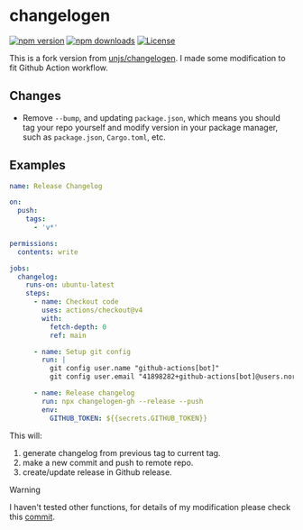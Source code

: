 # changelogen

[![npm version][npm-version-src]][npm-version-href]
[![npm downloads][npm-downloads-src]][npm-downloads-href]
[![License][license-src]][license-href]

This is a fork version from [unjs/changelogen](https://github.com/unjs/changelogen). I made some modification to fit Github Action workflow.

## Changes

- Remove `--bump`, and updating `package.json`, which means you should tag your repo yourself and modify version in your package manager, such as `package.json`, `Cargo.toml`, etc.

## Examples
```yaml
name: Release Changelog

on:
  push:
    tags:
      - 'v*'

permissions:
  contents: write

jobs:
  changelog:
    runs-on: ubuntu-latest
    steps:
      - name: Checkout code
        uses: actions/checkout@v4
        with:
          fetch-depth: 0
          ref: main

      - name: Setup git config
        run: |
          git config user.name "github-actions[bot]"
          git config user.email "41898282+github-actions[bot]@users.noreply.github.com"

      - name: Release changelog
        run: npx changelogen-gh --release --push
        env:
          GITHUB_TOKEN: ${{secrets.GITHUB_TOKEN}}
```
This will:
1. generate changelog from previous tag to current tag.
2. make a new commit and push to remote repo.
3. create/update release in Github release.

> [!WARNING]
> I haven't tested other functions, for details of my modification please check this [commit](https://github.com/uchouT/changelogen/commit/19a4a55e9b3d64eca57791822c74acd8c059d6a1).

[npm-version-src]: https://img.shields.io/npm/v/changelogen-gh?style=flat&colorA=18181B&colorB=F0DB4F
[npm-version-href]: https://npmjs.com/package/changelogen-gh
[npm-downloads-src]: https://img.shields.io/npm/dm/changelogen-gh?style=flat&colorA=18181B&colorB=F0DB4F
[npm-downloads-href]: https://npmjs.com/package/changelogen-gh
[license-src]: https://img.shields.io/github/license/uchouT/changelogen.svg?style=flat&colorA=18181B&colorB=F0DB4F
[license-href]: https://github.com/uchouT/changelogen/blob/main/LICENSE
